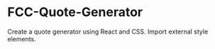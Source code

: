 # FCC-Quote-Generator
Create a quote generator using React and CSS. Import external style elements.
